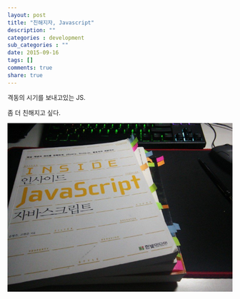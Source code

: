 ```yaml
---
layout: post
title: "친해지자, Javascript"
description: ""
categories : development
sub_categories : ""
date: 2015-09-16
tags: []
comments: true
share: true
---
```


격동의 시기를 보내고있는 JS.

좀 더 친해지고 싶다.
  

![](/assets/images/posts/103/254FB44855F93D4209A41A.JPEG)

  

